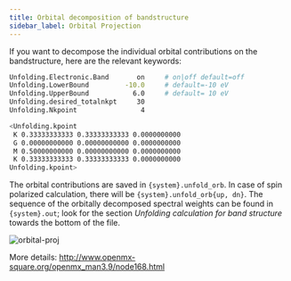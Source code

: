 ```yaml
---
title: Orbital decomposition of bandstructure
sidebar_label: Orbital Projection
---
```

If you want to decompose the individual orbital contributions on the
bandstructure, here are the relevant keywords:

```bash title="src/SiC/SiC_Primitive_BD.in" showLineNumbers
Unfolding.Electronic.Band       on     # on|off default=off
Unfolding.LowerBound         -10.0     # default=-10 eV
Unfolding.UpperBound           6.0     # default= 10 eV
Unfolding.desired_totalnkpt     30
Unfolding.Nkpoint                4

<Unfolding.kpoint
 K 0.33333333333 0.33333333333 0.0000000000
 G 0.00000000000 0.00000000000 0.0000000000
 M 0.50000000000 0.00000000000 0.0000000000
 K 0.33333333333 0.33333333333 0.0000000000
Unfolding.kpoint>
```

The orbital contributions are saved in `{system}.unfold_orb`. In case of spin
polarized calculation, there will be `{system}.unfold_orb{up, dn}`. The sequence
of the orbitally decomposed spectral weights can be found in `{system}.out`;
look for the section *Unfolding calculation for band structure* towards the
bottom of the file.

<picture>
  <source type="image/webp" srcset={require("/img/orbital-proj.webp").default} />
  <img src={require("/img/orbital-proj.png").default} alt="orbital-proj" />
</picture>

More details: <http://www.openmx-square.org/openmx_man3.9/node168.html>

